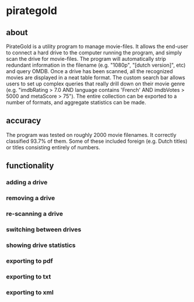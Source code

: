# pirategold

## about

PirateGold is a utility program to manage movie-files. It allows the end-user to connect a hard drive to the computer running the program, and simply scan the drive for movie-files. The program will automatically strip redundant information in the filename (e.g. "1080p", "[dutch version]", etc) and query OMDB. Once a drive has been scanned, all the recognized movies are displayed in a neat table format. The custom search bar allows users to set up complex queries that really drill down on their movie genre (e.g. "imdbRating > 7.0 AND language contains 'French' AND imdbVotes > 5000 and metaScore > 75"). The entire collection can be exported to a number of formats, and aggregate statistics can be made.

## accuracy

The program was tested on roughly 2000 movie filenames. It correctly classified 93.7% of them. Some of these included foreign (e.g. Dutch titles) or titles consisting entirely of numbers.

## functionality

### adding a drive

### removing a drive

### re-scanning a drive

### switching between drives

### showing drive statistics

### exporting to pdf

### exporting to txt

### exporting to xml


